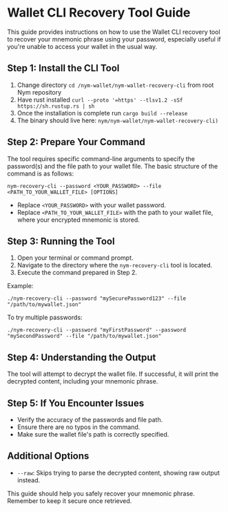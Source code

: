 # Wallet CLI Recovery Tool Guide

This guide provides instructions on how to use the Wallet CLI recovery tool to recover your mnemonic phrase using your password, especially useful if you're unable to access your wallet in the usual way.

## Step 1: Install the CLI Tool

1. Change directory `cd /nym-wallet/nym-wallet-recovery-cli` from root Nym repository
2. Have rust installed `curl --proto '=https' --tlsv1.2 -sSf https://sh.rustup.rs | sh`
3. Once the installation is complete run `cargo build --release`
4. The binary should live here: `nym/nym-wallet/nym-wallet-recovery-cli)`

## Step 2: Prepare Your Command

The tool requires specific command-line arguments to specify the password(s) and the file path to your wallet file. The basic structure of the command is as follows:

```
nym-recovery-cli --password <YOUR_PASSWORD> --file <PATH_TO_YOUR_WALLET_FILE> [OPTIONS]
```

- Replace `<YOUR_PASSWORD>` with your wallet password.
- Replace `<PATH_TO_YOUR_WALLET_FILE>` with the path to your wallet file, where your encrypted mnemonic is stored.

## Step 3: Running the Tool

1. Open your terminal or command prompt.
2. Navigate to the directory where the `nym-recovery-cli` tool is located.
3. Execute the command prepared in Step 2.

Example:

```
./nym-recovery-cli --password "mySecurePassword123" --file "/path/to/mywallet.json"
```

To try multiple passwords:

```
./nym-recovery-cli --password "myFirstPassword" --password "mySecondPassword" --file "/path/to/mywallet.json"
```

## Step 4: Understanding the Output

The tool will attempt to decrypt the wallet file. If successful, it will print the decrypted content, including your mnemonic phrase.

## Step 5: If You Encounter Issues

- Verify the accuracy of the passwords and file path.
- Ensure there are no typos in the command.
- Make sure the wallet file's path is correctly specified.

## Additional Options

- `--raw`: Skips trying to parse the decrypted content, showing raw output instead.

This guide should help you safely recover your mnemonic phrase. Remember to keep it secure once retrieved.

